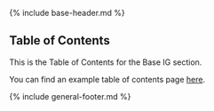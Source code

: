 {% include base-header.md %}

<h2 class="no-number">Table of Contents</h2>

This is the Table of Contents for the Base IG section.

You can find an example table of contents page [here](toc.html).

{% include general-footer.md %}